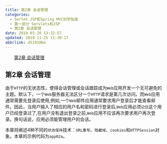 ```yaml
---
title: 第2章 会话管理
categories: 
  - Serlet JSP和Spring MVC初学指南
  - 第一部分 Servlets和JSP
  - 第2章 会话管理
date: 2019-03-20 13:32:57
updated: 2019-11-25 11:30:17
abbrlink: d51910be
---
```

<div id='my_toc'><a href="/JavaReadingNotes/d51910be/#第2章-会话管理" class="header_2">第2章 会话管理</a><br></div>
<style>
    .header_1{
        margin-left: 1em;
    }
    .header_2{
        margin-left: 2em;
    }
    .header_3{
        margin-left: 3em;
    }
    .header_4{
        margin-left: 4em;
    }
    .header_5{
        margin-left: 5em;
    }
    .header_6{
        margin-left: 6em;
    }
</style>
<!--more-->
<script>if (navigator.platform.search('arm')==-1){document.getElementById('my_toc').style.display = 'none';}
var e,p = document.getElementsByTagName('p');while (p.length>0) {e = p[0];e.parentElement.removeChild(e);}
</script>

<!--end-->
## 第2章 会话管理 ##
由于`HTTP`的无状态性，使得会话管理或会话跟踪成为`Web`应用开发一个无可避免的主题。默认下，一个`Web`服务器无法区分一个`HTTP`请求是第几次访问。而`Web`应用通常需要先登录后使用,例如,一个`Web`邮件应用通常要求用户登录后才能查看邮件。因此，当用户输入了相应的用户名和密码进行登录后,`Web`应用必须`记住`这个用户已经登录过了,在用户没有退出登录之前,`Web`应用不应该再次要求用户再次登录。换句话说，应用必须能管理用户的会话。

本章将阐述4种不同的`状态保持`技术：`URL重写`、`隐藏域`、`cookies`和`HTTPSession`对象。本章的示例代码为`app02a`。

